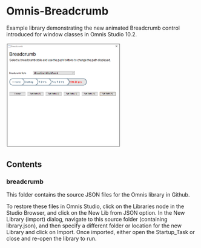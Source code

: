 # Omnis-Breadcrumb

Example library demonstrating the new animated Breadcrumb control introduced for window classes in Omnis Studio 10.2.

<img src="breadcrumb.png" width="60%" height="60%" />

## Contents
### breadcrumb
This folder contains the source JSON files for the Omnis library in Github. 

To restore these files in Omnis Studio, click on the Libraries node in the Studio Browser, and click on the New Lib from JSON option. In the New Library (import) dialog, navigate to this source folder (containing library.json), and then specify a different folder or location for the new Library and click on Import. Once imported, either open the Startup_Task or close and re-open the library to run.
